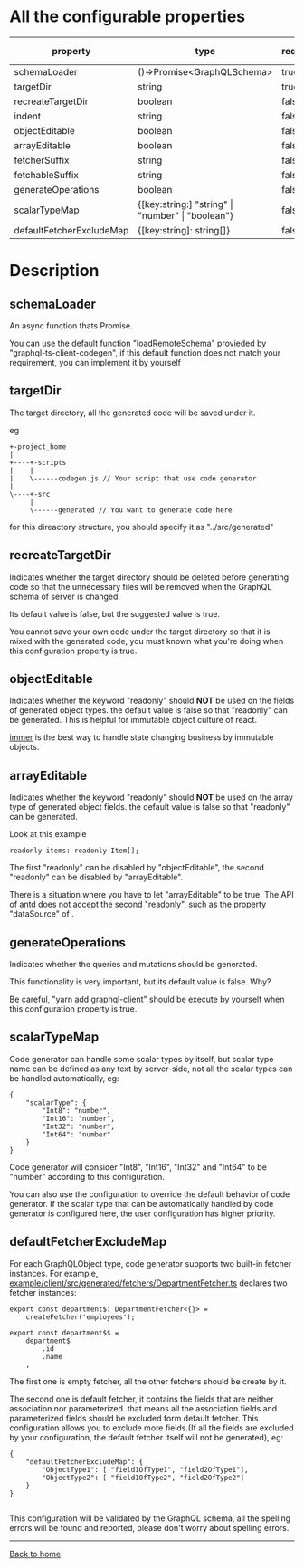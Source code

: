 # All the configurable properties

|property|type|required|default value|
|--------|----|--------|-------------|
|schemaLoader|()=>Promise&lt;GraphQLSchema&gt;|true||
|targetDir|string|true||
|recreateTargetDir|boolean|false|false|
|indent|string|false|"\t"|
|objectEditable|boolean|false|false|
|arrayEditable|boolean|false|false|
|fetcherSuffix|string|false|"Fetcher"|
|fetchableSuffix|string|false|"Fetchable"|
|generateOperations|boolean|false|false|
|scalarTypeMap|{[key:string:] "string" \| "number" \| "boolean"}|false||
|defaultFetcherExcludeMap|{[key:string]: string[]}|false||

# Description

## schemaLoader
An async function thats Promise<GraphQLSchema>.

You can use the default function "loadRemoteSchema" provieded by "graphql-ts-client-codegen", if this default function does not match your requirement, you can implement it by yourself

## targetDir
The target directory, all the generated code will be saved under it.

eg
```
+-project_home
|
+----+-scripts
|    |
|    \------codegen.js // Your script that use code generator
|
\----+-src
     |
     \------generated // You want to generate code here
```
for this direactory structure, you should specify it as "../src/generated"

## recreateTargetDir
Indicates whether the target directory should be deleted before generating code so that the unnecessary files will be removed when the GraphQL schema of server is changed.

Its default value is false, but the suggested value is true. 

You cannot save your own code under the target directory so that it is mixed with the generated code,  you must known what you're doing when this configuration property is true.


## objectEditable
Indicates whether the keyword "readonly" should **NOT** be used on the fields of generated object types. the default value is false so that "readonly" can be generated. This is helpful for immutable object culture of react. 

[immer](https://github.com/immerjs/immer) is the best way to handle state changing business by immutable objects.


## arrayEditable
Indicates whether the keyword "readonly" should **NOT** be used on the array type of generated object fields. the default value is false so that "readonly" can be generated.

Look at this example

```
readonly items: readonly Item[];
```
The first "readonly" can be disabled by "objectEditable", the second "readonly" can be disabled by "arrayEditable".

There is a situation where you have to let "arrayEditable" to be true. The API of [antd](https://ant.design/) does not accept the second "readonly", such as the property "dataSource" of <Table/>.


## generateOperations
Indicates whether the queries and mutations should be generated.

This functionality is very important, but its default value is false. Why?

Be careful, "yarn add graphql-client" should be execute by yourself when this configuration property is true.

## scalarTypeMap

Code generator can handle some scalar types by itself, but scalar type name can be defined as any text by server-side, not all the scalar types can be handled automatically, eg:

```
{
	"scalarType": { 
		"Int8": "number", 
		"Int16": "number",
		"Int32": "number", 
		"Int64": "number"
	}
}
```
Code generator will consider "Int8", "Int16", "Int32" and "Int64" to be "number" according to this configuration.

You can also use the configuration to override the default behavior of code generator. If the scalar type that can be automatically handled by code generator is configured here, the user configuration has higher priority.

## defaultFetcherExcludeMap

For each GraphQLObject type, code generator supports two built-in fetcher instances. For example, [example/client/src/generated/fetchers/DepartmentFetcher.ts](https://github.com/babyfish-ct/graphql-ts-client/blob/master/example/client/src/generated/fetchers/DepartmentFetcher.ts) declares two fetcher instances:
```
export const department$: DepartmentFetcher<{}> = 
	createFetcher('employees');

export const department$$ = 
	department$
		.id
		.name
	;
```
The first one is empty fetcher, all the other fetchers should be create by it.

The second one is default fetcher, it contains the fields that are neither association nor parameterized. that means all the association fields and parameterized fields should be excluded form default fetcher. This configuration allows you to exclude more fields.(If all the fields are excluded by your configuration, the default fetcher itself will not be generated), eg:

```
{
	"defaultFetcherExcludeMap": {
		"ObjectType1": [ "field1OfType1", "field2OfType1"],
		"ObjectType2": [ "field1OfType2", "field2OfType2"]
	}
}
	
```

This configuration will be validated by the GraphQL schema, all the spelling errors will be found and reported, please don't worry about spelling errors.

____________________

[Back to home](https://github.com/babyfish-ct/graphql-ts-client)